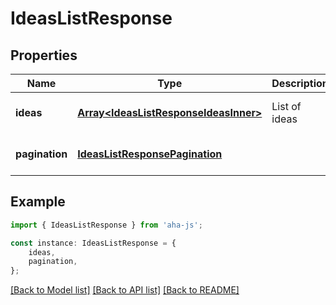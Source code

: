 # IdeasListResponse


## Properties

Name | Type | Description | Notes
------------ | ------------- | ------------- | -------------
**ideas** | [**Array&lt;IdeasListResponseIdeasInner&gt;**](IdeasListResponseIdeasInner.md) | List of ideas | [optional] [default to undefined]
**pagination** | [**IdeasListResponsePagination**](IdeasListResponsePagination.md) |  | [optional] [default to undefined]

## Example

```typescript
import { IdeasListResponse } from 'aha-js';

const instance: IdeasListResponse = {
    ideas,
    pagination,
};
```

[[Back to Model list]](../README.md#documentation-for-models) [[Back to API list]](../README.md#documentation-for-api-endpoints) [[Back to README]](../README.md)
